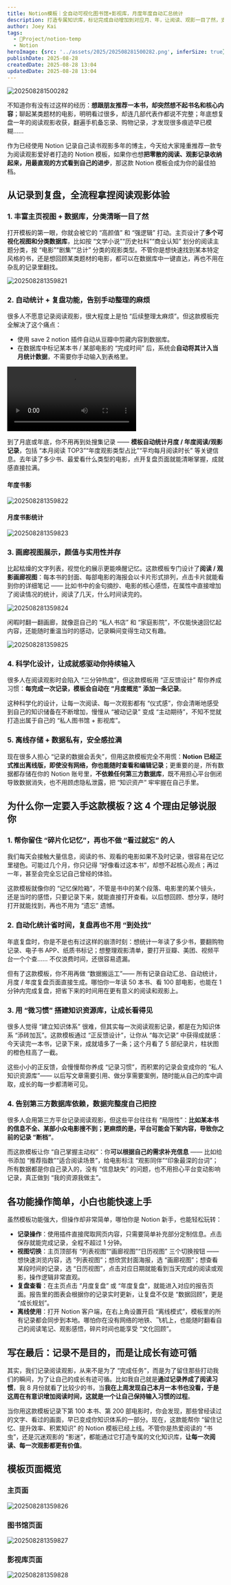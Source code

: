 ```yaml
---
title: Notion模板｜全自动可视化图书馆+影视库，月度年度自动汇总统计
description: 打造专属知识库，标记完成自动增加到对应月、年，让阅读、观影一目了然，支持本地离线，开箱即用。
author: Joey Kai
tags:
  - 🎯Project/notion-temp
  - Notion
heroImage: {src: '../assets/2025/202508281500282.png', inferSize: true}
publishDate: 2025-08-28
createdDate: 2025-08-28 13:04
updatedDate: 2025-08-28 13:04
---
```



![202508281500282](../assets/2025/202508281500282.png)

不知道你有没有过这样的经历：**想跟朋友推荐一本书，却突然想不起书名和核心内容**；聊起某类题材的电影，明明看过很多，却连几部代表作都说不完整；年底想复盘一年的阅读观影收获，翻遍手机备忘录、购物记录，才发现很多痕迹早已模糊……

作为已经使用 Notion 记录自己读书观影多年的博主，今天给大家隆重推荐一款专为阅读观影爱好者打造的 Notion 模板，如果你也想**把零散的阅读、观影记录收纳起来，用最直观的方式看到自己的进步**，那这款 Notion 模板会成为你的最佳拍档。

## 从记录到复盘，全流程拿捏阅读观影体验

### 1. 丰富主页视图 + 数据库，分类清晰一目了然

打开模板的第一眼，你就会被它的 “高颜值” 和 “强逻辑” 打动。主页设计了**多个可视化视图和分类数据库**，比如按 “文学小说”“历史社科”“商业认知” 划分的阅读主题分类，按 “电影”“剧集”“总计” 分类的观影类型。不管你是想快速找到某本特定风格的书，还是想回顾某类题材的电影，都可以在数据库中一键直达，再也不用在杂乱的记录里翻找。

![202508281359821](../assets/2025/202508281359821.png)

### 2. 自动统计 + 复盘功能，告别手动整理的麻烦

很多人不愿意记录阅读观影，很大程度上是怕 “后续整理太麻烦”。但这款模板完全解决了这个痛点：
- 使用 save 2 notion 插件自动从豆瓣中剪藏内容到数据库。
- 在数据库中标记某本书 / 某部电影的 “完成时间” 后，系统会**自动将其计入当月统计数据**，不需要你手动输入到表格里。

![](../assets/2025/video-read-record.mp4)

到了月底或年底，你不用再到处搜集记录 —— **模板自动统计月度 / 年度阅读/观影记录**，包括 “本月阅读 TOP3”“年度观影类型占比”“平均每月阅读时长” 等关键信息。去年读了多少书、最爱看什么类型的电影，点开复盘页面就能清晰掌握，成就感直接拉满。
#### 年度书影

![202508281359822](../assets/2025/202508281359822.png)

#### 月度书影统计

![202508281359823](../assets/2025/202508281359823.png)

### 3. 画廊视图展示，颜值与实用性并存

比起枯燥的文字列表，视觉化的展示更能唤醒记忆。这款模板专门设计了**阅读 / 观影画廊视图**：每本书的封面、每部电影的海报会以卡片形式排列，点击卡片就能看到你的详细笔记 —— 比如书中的金句摘抄、电影的核心感悟，在属性中直接增加了阅读情况的统计，阅读了几天，什么时间读完的。

![202508281359824](../assets/2025/202508281359824.png)

闲暇时翻一翻画廊，就像逛自己的 “私人书店” 和 “家庭影院”，不仅能快速回忆起内容，还能随时重温当时的感动，记录瞬间变得生动又有趣。

![202508281359825](../assets/2025/202508281359825.png)

### 4. 科学化设计，让成就感驱动你持续输入

很多人在阅读观影时会陷入 “三分钟热度”，但这款模板用 “正反馈设计” 帮你养成习惯：**每完成一次记录，模板会自动在 “月度概览” 添加一条记录**。

这种科学化的设计，让每一次阅读、每一次观影都有 “仪式感”，你会清晰地感受到自己的知识储备在不断增加，慢慢从 “被动记录” 变成 “主动期待”，不知不觉就打造出属于自己的 “私人图书馆 + 影视库”。

### 5. 离线存储 + 数据私有，安全感拉满

现在很多人担心 “记录的数据会丢失”，但用这款模板完全不用慌：**Notion 已经正式推出离线版，即使没有网络，你也能随时查看和编辑记录**；更重要的是，所有数据都存储在你的 Notion 账号里，**不依赖任何第三方数据库**，既不用担心平台倒闭导致数据消失，也不用顾虑隐私泄露，把 “知识资产” 牢牢握在自己手里。

## 为什么你一定要入手这款模板？这 4 个理由足够说服你

### 1. 帮你留住 “碎片化记忆”，再也不做 “看过就忘” 的人

我们每天会接触大量信息，阅读的书、观看的电影如果不及时记录，很容易在记忆里褪色。可能过几个月，你只记得 “好像看过这本书”，却想不起核心观点；再过一年，甚至会完全忘记自己曾经的体验。

这款模板就像你的 “记忆保险箱”，不管是书中的某个段落、电影里的某个镜头，还是当时的感悟，只要记录下来，就能直接打开查看。以后想回顾、想分享，随时打开就能找到，再也不用为 “遗忘” 遗憾。

### 2. 自动化统计省时间，复盘再也不用 “到处找”

年底复盘时，你是不是也有过这样的崩溃时刻：想统计一年读了多少书，要翻购物记录、电子书 APP、纸质书标记；想整理观影清单，要打开豆瓣、美团、视频平台一个个查…… 不仅浪费时间，还很容易遗漏。

但有了这款模板，你不用再做 “数据搬运工”—— 所有记录自动汇总、自动统计，月度 / 年度复盘页面直接生成。哪怕你一年读 50 本书、看 100 部电影，也能在 1 分钟内完成复盘，把省下来的时间用在更有意义的阅读和观影上。

### 3. 用 “微习惯” 搭建知识资源库，让成长看得见

很多人觉得 “建立知识体系” 很难，但其实每一次阅读观影记录，都是在为知识体系 “添砖加瓦”。这款模板通过 “正反馈设计”，让你从 “每次记录” 中获得成就感：今天读完一本书，记录下来，成就墙多了一条；这个月看了 5 部纪录片，柱状图的橙色柱高了一截。

这些小小的正反馈，会慢慢帮你养成 “记录习惯”，而积累的记录会变成你的 “私人知识资源库”—— 以后写文章需要引用、做分享需要案例，随时能从自己的库中调取，成长的每一步都清晰可见。

### 4. 告别第三方数据库依赖，数据完整度自己把控

很多人会用第三方平台记录阅读观影，但这些平台往往有 “局限性”：**比如某本书的信息不全、某部小众电影搜不到；更麻烦的是，平台可能会下架内容，导致你之前的记录 “断档”**。

而这款模板让你 “自己掌握主动权”：你**可以根据自己的需求补充信息** —— 比如给书添加 “推荐指数”“适合阅读场景”，给电影标注 “观影同伴”“印象最深的台词”；所有数据都是你自己录入的，没有 “信息缺失” 的问题，也不用担心平台变动影响记录，真正做到 “我的资源我做主”。

## 各功能操作简单，小白也能快速上手

虽然模板功能强大，但操作却非常简单，哪怕你是 Notion 新手，也能轻松玩转：

- **记录操作**：使用插件直接爬取网页内容，只需要简单补充部分定制信息。点击保存就能完成记录，全程不超过 1 分钟。
- **视图切换**：主页顶部有 “列表视图”“画廊视图”“日历视图” 三个切换按钮 —— 想快速浏览内容，选 “列表视图”；想欣赏封面海报，选 “画廊视图”；想查看某段时间的记录，选 “日历视图”，点击对应日期就能看到当天完成的阅读或观影，操作逻辑非常直观。
- **复盘查看**：在主页点击 “月度复盘” 或 “年度复盘”，就能进入对应的报告页面。报告里的图表会根据你的记录实时更新，让复盘不仅是 “数据回顾”，更是 “成长规划”。
- **离线使用**：打开 Notion 客户端，在右上角设置开启 “离线模式”，模板里的所有记录都会同步到本地。哪怕你在没有网络的地铁、飞机上，也能随时翻看自己的阅读笔记、观影感悟，碎片时间也能享受 “文化回顾”。

## 写在最后：记录不是目的，而是让成长有迹可循

其实，我们记录阅读观影，从来不是为了 “完成任务”，而是为了留住那些打动我们的瞬间，为了让自己的成长有迹可循。比如我自己就是**通过记录养成了阅读习惯**，我 8 月份就看了比较少的书，当**我在上周发现自己本月一本书也没看，于是这周在有意识增加阅读时间，这就是一个让自己保持输入习惯的过程**。

当你用这款模板记录下第 100 本书、第 200 部电影时，你会发现，那些曾经读过的文字、看过的画面，早已变成你知识体系的一部分。现在，这款能帮你 “留住记忆、提升效率、积累知识” 的 Notion 模板已经上线。不管你是热爱阅读的 “书虫”，还是沉迷观影的 “影迷”，都能通过它打造专属的文化知识库，**让每一次阅读、每一次观影都更有价值**。

##  模板页面概览

### 主页面

![202508281359826](../assets/2025/202508281359826.png)

### 图书馆页面

![202508281359827](../assets/2025/202508281359827.png)

### 影视库页面

![202508281359828](../assets/2025/202508281359828.png)
